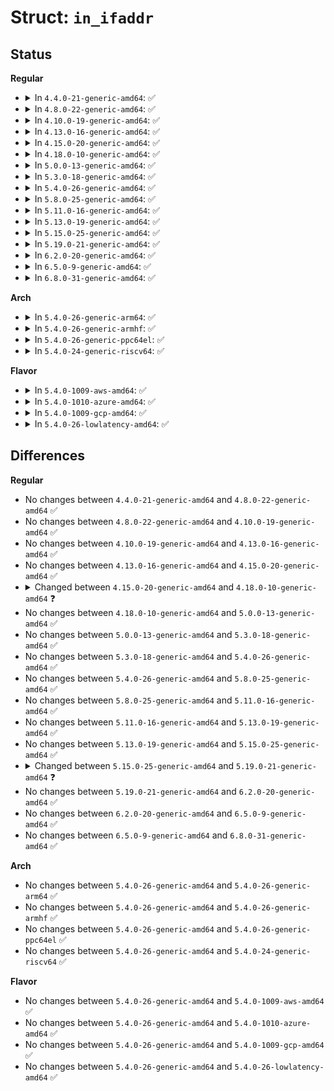 # Struct: <code>in_ifaddr</code>

## Status
<b>Regular</b>
<ul>
<li>
<details>
<summary>In <code>4.4.0-21-generic-amd64</code>: ✅</summary>

```c
struct in_ifaddr {
    struct hlist_node hash;
    struct in_ifaddr * ifa_next;
    struct in_device * ifa_dev;
    struct callback_head callback_head;
    __be32 ifa_local;
    __be32 ifa_address;
    __be32 ifa_mask;
    __be32 ifa_broadcast;
    unsigned char ifa_scope;
    unsigned char ifa_prefixlen;
    __u32 ifa_flags;
    char[16] ifa_label;
    __u32 ifa_valid_lft;
    __u32 ifa_preferred_lft;
    long unsigned int ifa_cstamp;
    long unsigned int ifa_tstamp;
}
```
</details>
</li>
<li>
<details>
<summary>In <code>4.8.0-22-generic-amd64</code>: ✅</summary>

```c
struct in_ifaddr {
    struct hlist_node hash;
    struct in_ifaddr * ifa_next;
    struct in_device * ifa_dev;
    struct callback_head callback_head;
    __be32 ifa_local;
    __be32 ifa_address;
    __be32 ifa_mask;
    __be32 ifa_broadcast;
    unsigned char ifa_scope;
    unsigned char ifa_prefixlen;
    __u32 ifa_flags;
    char[16] ifa_label;
    __u32 ifa_valid_lft;
    __u32 ifa_preferred_lft;
    long unsigned int ifa_cstamp;
    long unsigned int ifa_tstamp;
}
```
</details>
</li>
<li>
<details>
<summary>In <code>4.10.0-19-generic-amd64</code>: ✅</summary>

```c
struct in_ifaddr {
    struct hlist_node hash;
    struct in_ifaddr * ifa_next;
    struct in_device * ifa_dev;
    struct callback_head callback_head;
    __be32 ifa_local;
    __be32 ifa_address;
    __be32 ifa_mask;
    __be32 ifa_broadcast;
    unsigned char ifa_scope;
    unsigned char ifa_prefixlen;
    __u32 ifa_flags;
    char[16] ifa_label;
    __u32 ifa_valid_lft;
    __u32 ifa_preferred_lft;
    long unsigned int ifa_cstamp;
    long unsigned int ifa_tstamp;
}
```
</details>
</li>
<li>
<details>
<summary>In <code>4.13.0-16-generic-amd64</code>: ✅</summary>

```c
struct in_ifaddr {
    struct hlist_node hash;
    struct in_ifaddr * ifa_next;
    struct in_device * ifa_dev;
    struct callback_head callback_head;
    __be32 ifa_local;
    __be32 ifa_address;
    __be32 ifa_mask;
    __be32 ifa_broadcast;
    unsigned char ifa_scope;
    unsigned char ifa_prefixlen;
    __u32 ifa_flags;
    char[16] ifa_label;
    __u32 ifa_valid_lft;
    __u32 ifa_preferred_lft;
    long unsigned int ifa_cstamp;
    long unsigned int ifa_tstamp;
}
```
</details>
</li>
<li>
<details>
<summary>In <code>4.15.0-20-generic-amd64</code>: ✅</summary>

```c
struct in_ifaddr {
    struct hlist_node hash;
    struct in_ifaddr * ifa_next;
    struct in_device * ifa_dev;
    struct callback_head callback_head;
    __be32 ifa_local;
    __be32 ifa_address;
    __be32 ifa_mask;
    __be32 ifa_broadcast;
    unsigned char ifa_scope;
    unsigned char ifa_prefixlen;
    __u32 ifa_flags;
    char[16] ifa_label;
    __u32 ifa_valid_lft;
    __u32 ifa_preferred_lft;
    long unsigned int ifa_cstamp;
    long unsigned int ifa_tstamp;
}
```
</details>
</li>
<li>
<details>
<summary>In <code>4.18.0-10-generic-amd64</code>: ✅</summary>

```c
struct in_ifaddr {
    struct hlist_node hash;
    struct in_ifaddr * ifa_next;
    struct in_device * ifa_dev;
    struct callback_head callback_head;
    __be32 ifa_local;
    __be32 ifa_address;
    __be32 ifa_mask;
    __u32 ifa_rt_priority;
    __be32 ifa_broadcast;
    unsigned char ifa_scope;
    unsigned char ifa_prefixlen;
    __u32 ifa_flags;
    char[16] ifa_label;
    __u32 ifa_valid_lft;
    __u32 ifa_preferred_lft;
    long unsigned int ifa_cstamp;
    long unsigned int ifa_tstamp;
}
```
</details>
</li>
<li>
<details>
<summary>In <code>5.0.0-13-generic-amd64</code>: ✅</summary>

```c
struct in_ifaddr {
    struct hlist_node hash;
    struct in_ifaddr * ifa_next;
    struct in_device * ifa_dev;
    struct callback_head callback_head;
    __be32 ifa_local;
    __be32 ifa_address;
    __be32 ifa_mask;
    __u32 ifa_rt_priority;
    __be32 ifa_broadcast;
    unsigned char ifa_scope;
    unsigned char ifa_prefixlen;
    __u32 ifa_flags;
    char[16] ifa_label;
    __u32 ifa_valid_lft;
    __u32 ifa_preferred_lft;
    long unsigned int ifa_cstamp;
    long unsigned int ifa_tstamp;
}
```
</details>
</li>
<li>
<details>
<summary>In <code>5.3.0-18-generic-amd64</code>: ✅</summary>

```c
struct in_ifaddr {
    struct hlist_node hash;
    struct in_ifaddr * ifa_next;
    struct in_device * ifa_dev;
    struct callback_head callback_head;
    __be32 ifa_local;
    __be32 ifa_address;
    __be32 ifa_mask;
    __u32 ifa_rt_priority;
    __be32 ifa_broadcast;
    unsigned char ifa_scope;
    unsigned char ifa_prefixlen;
    __u32 ifa_flags;
    char[16] ifa_label;
    __u32 ifa_valid_lft;
    __u32 ifa_preferred_lft;
    long unsigned int ifa_cstamp;
    long unsigned int ifa_tstamp;
}
```
</details>
</li>
<li>
<details>
<summary>In <code>5.4.0-26-generic-amd64</code>: ✅</summary>

```c
struct in_ifaddr {
    struct hlist_node hash;
    struct in_ifaddr * ifa_next;
    struct in_device * ifa_dev;
    struct callback_head callback_head;
    __be32 ifa_local;
    __be32 ifa_address;
    __be32 ifa_mask;
    __u32 ifa_rt_priority;
    __be32 ifa_broadcast;
    unsigned char ifa_scope;
    unsigned char ifa_prefixlen;
    __u32 ifa_flags;
    char[16] ifa_label;
    __u32 ifa_valid_lft;
    __u32 ifa_preferred_lft;
    long unsigned int ifa_cstamp;
    long unsigned int ifa_tstamp;
}
```
</details>
</li>
<li>
<details>
<summary>In <code>5.8.0-25-generic-amd64</code>: ✅</summary>

```c
struct in_ifaddr {
    struct hlist_node hash;
    struct in_ifaddr * ifa_next;
    struct in_device * ifa_dev;
    struct callback_head callback_head;
    __be32 ifa_local;
    __be32 ifa_address;
    __be32 ifa_mask;
    __u32 ifa_rt_priority;
    __be32 ifa_broadcast;
    unsigned char ifa_scope;
    unsigned char ifa_prefixlen;
    __u32 ifa_flags;
    char[16] ifa_label;
    __u32 ifa_valid_lft;
    __u32 ifa_preferred_lft;
    long unsigned int ifa_cstamp;
    long unsigned int ifa_tstamp;
}
```
</details>
</li>
<li>
<details>
<summary>In <code>5.11.0-16-generic-amd64</code>: ✅</summary>

```c
struct in_ifaddr {
    struct hlist_node hash;
    struct in_ifaddr * ifa_next;
    struct in_device * ifa_dev;
    struct callback_head callback_head;
    __be32 ifa_local;
    __be32 ifa_address;
    __be32 ifa_mask;
    __u32 ifa_rt_priority;
    __be32 ifa_broadcast;
    unsigned char ifa_scope;
    unsigned char ifa_prefixlen;
    __u32 ifa_flags;
    char[16] ifa_label;
    __u32 ifa_valid_lft;
    __u32 ifa_preferred_lft;
    long unsigned int ifa_cstamp;
    long unsigned int ifa_tstamp;
}
```
</details>
</li>
<li>
<details>
<summary>In <code>5.13.0-19-generic-amd64</code>: ✅</summary>

```c
struct in_ifaddr {
    struct hlist_node hash;
    struct in_ifaddr * ifa_next;
    struct in_device * ifa_dev;
    struct callback_head callback_head;
    __be32 ifa_local;
    __be32 ifa_address;
    __be32 ifa_mask;
    __u32 ifa_rt_priority;
    __be32 ifa_broadcast;
    unsigned char ifa_scope;
    unsigned char ifa_prefixlen;
    __u32 ifa_flags;
    char[16] ifa_label;
    __u32 ifa_valid_lft;
    __u32 ifa_preferred_lft;
    long unsigned int ifa_cstamp;
    long unsigned int ifa_tstamp;
}
```
</details>
</li>
<li>
<details>
<summary>In <code>5.15.0-25-generic-amd64</code>: ✅</summary>

```c
struct in_ifaddr {
    struct hlist_node hash;
    struct in_ifaddr * ifa_next;
    struct in_device * ifa_dev;
    struct callback_head callback_head;
    __be32 ifa_local;
    __be32 ifa_address;
    __be32 ifa_mask;
    __u32 ifa_rt_priority;
    __be32 ifa_broadcast;
    unsigned char ifa_scope;
    unsigned char ifa_prefixlen;
    __u32 ifa_flags;
    char[16] ifa_label;
    __u32 ifa_valid_lft;
    __u32 ifa_preferred_lft;
    long unsigned int ifa_cstamp;
    long unsigned int ifa_tstamp;
}
```
</details>
</li>
<li>
<details>
<summary>In <code>5.19.0-21-generic-amd64</code>: ✅</summary>

```c
struct in_ifaddr {
    struct hlist_node hash;
    struct in_ifaddr * ifa_next;
    struct in_device * ifa_dev;
    struct callback_head callback_head;
    __be32 ifa_local;
    __be32 ifa_address;
    __be32 ifa_mask;
    __u32 ifa_rt_priority;
    __be32 ifa_broadcast;
    unsigned char ifa_scope;
    unsigned char ifa_prefixlen;
    unsigned char ifa_proto;
    __u32 ifa_flags;
    char[16] ifa_label;
    __u32 ifa_valid_lft;
    __u32 ifa_preferred_lft;
    long unsigned int ifa_cstamp;
    long unsigned int ifa_tstamp;
}
```
</details>
</li>
<li>
<details>
<summary>In <code>6.2.0-20-generic-amd64</code>: ✅</summary>

```c
struct in_ifaddr {
    struct hlist_node hash;
    struct in_ifaddr * ifa_next;
    struct in_device * ifa_dev;
    struct callback_head callback_head;
    __be32 ifa_local;
    __be32 ifa_address;
    __be32 ifa_mask;
    __u32 ifa_rt_priority;
    __be32 ifa_broadcast;
    unsigned char ifa_scope;
    unsigned char ifa_prefixlen;
    unsigned char ifa_proto;
    __u32 ifa_flags;
    char[16] ifa_label;
    __u32 ifa_valid_lft;
    __u32 ifa_preferred_lft;
    long unsigned int ifa_cstamp;
    long unsigned int ifa_tstamp;
}
```
</details>
</li>
<li>
<details>
<summary>In <code>6.5.0-9-generic-amd64</code>: ✅</summary>

```c
struct in_ifaddr {
    struct hlist_node hash;
    struct in_ifaddr * ifa_next;
    struct in_device * ifa_dev;
    struct callback_head callback_head;
    __be32 ifa_local;
    __be32 ifa_address;
    __be32 ifa_mask;
    __u32 ifa_rt_priority;
    __be32 ifa_broadcast;
    unsigned char ifa_scope;
    unsigned char ifa_prefixlen;
    unsigned char ifa_proto;
    __u32 ifa_flags;
    char[16] ifa_label;
    __u32 ifa_valid_lft;
    __u32 ifa_preferred_lft;
    long unsigned int ifa_cstamp;
    long unsigned int ifa_tstamp;
}
```
</details>
</li>
<li>
<details>
<summary>In <code>6.8.0-31-generic-amd64</code>: ✅</summary>

```c
struct in_ifaddr {
    struct hlist_node hash;
    struct in_ifaddr * ifa_next;
    struct in_device * ifa_dev;
    struct callback_head callback_head;
    __be32 ifa_local;
    __be32 ifa_address;
    __be32 ifa_mask;
    __u32 ifa_rt_priority;
    __be32 ifa_broadcast;
    unsigned char ifa_scope;
    unsigned char ifa_prefixlen;
    unsigned char ifa_proto;
    __u32 ifa_flags;
    char[16] ifa_label;
    __u32 ifa_valid_lft;
    __u32 ifa_preferred_lft;
    long unsigned int ifa_cstamp;
    long unsigned int ifa_tstamp;
}
```
</details>
</li>
</ul>
<b>Arch</b>
<ul>
<li>
<details>
<summary>In <code>5.4.0-26-generic-arm64</code>: ✅</summary>

```c
struct in_ifaddr {
    struct hlist_node hash;
    struct in_ifaddr * ifa_next;
    struct in_device * ifa_dev;
    struct callback_head callback_head;
    __be32 ifa_local;
    __be32 ifa_address;
    __be32 ifa_mask;
    __u32 ifa_rt_priority;
    __be32 ifa_broadcast;
    unsigned char ifa_scope;
    unsigned char ifa_prefixlen;
    __u32 ifa_flags;
    char[16] ifa_label;
    __u32 ifa_valid_lft;
    __u32 ifa_preferred_lft;
    long unsigned int ifa_cstamp;
    long unsigned int ifa_tstamp;
}
```
</details>
</li>
<li>
<details>
<summary>In <code>5.4.0-26-generic-armhf</code>: ✅</summary>

```c
struct in_ifaddr {
    struct hlist_node hash;
    struct in_ifaddr * ifa_next;
    struct in_device * ifa_dev;
    struct callback_head callback_head;
    __be32 ifa_local;
    __be32 ifa_address;
    __be32 ifa_mask;
    __u32 ifa_rt_priority;
    __be32 ifa_broadcast;
    unsigned char ifa_scope;
    unsigned char ifa_prefixlen;
    __u32 ifa_flags;
    char[16] ifa_label;
    __u32 ifa_valid_lft;
    __u32 ifa_preferred_lft;
    long unsigned int ifa_cstamp;
    long unsigned int ifa_tstamp;
}
```
</details>
</li>
<li>
<details>
<summary>In <code>5.4.0-26-generic-ppc64el</code>: ✅</summary>

```c
struct in_ifaddr {
    struct hlist_node hash;
    struct in_ifaddr * ifa_next;
    struct in_device * ifa_dev;
    struct callback_head callback_head;
    __be32 ifa_local;
    __be32 ifa_address;
    __be32 ifa_mask;
    __u32 ifa_rt_priority;
    __be32 ifa_broadcast;
    unsigned char ifa_scope;
    unsigned char ifa_prefixlen;
    __u32 ifa_flags;
    char[16] ifa_label;
    __u32 ifa_valid_lft;
    __u32 ifa_preferred_lft;
    long unsigned int ifa_cstamp;
    long unsigned int ifa_tstamp;
}
```
</details>
</li>
<li>
<details>
<summary>In <code>5.4.0-24-generic-riscv64</code>: ✅</summary>

```c
struct in_ifaddr {
    struct hlist_node hash;
    struct in_ifaddr * ifa_next;
    struct in_device * ifa_dev;
    struct callback_head callback_head;
    __be32 ifa_local;
    __be32 ifa_address;
    __be32 ifa_mask;
    __u32 ifa_rt_priority;
    __be32 ifa_broadcast;
    unsigned char ifa_scope;
    unsigned char ifa_prefixlen;
    __u32 ifa_flags;
    char[16] ifa_label;
    __u32 ifa_valid_lft;
    __u32 ifa_preferred_lft;
    long unsigned int ifa_cstamp;
    long unsigned int ifa_tstamp;
}
```
</details>
</li>
</ul>
<b>Flavor</b>
<ul>
<li>
<details>
<summary>In <code>5.4.0-1009-aws-amd64</code>: ✅</summary>

```c
struct in_ifaddr {
    struct hlist_node hash;
    struct in_ifaddr * ifa_next;
    struct in_device * ifa_dev;
    struct callback_head callback_head;
    __be32 ifa_local;
    __be32 ifa_address;
    __be32 ifa_mask;
    __u32 ifa_rt_priority;
    __be32 ifa_broadcast;
    unsigned char ifa_scope;
    unsigned char ifa_prefixlen;
    __u32 ifa_flags;
    char[16] ifa_label;
    __u32 ifa_valid_lft;
    __u32 ifa_preferred_lft;
    long unsigned int ifa_cstamp;
    long unsigned int ifa_tstamp;
}
```
</details>
</li>
<li>
<details>
<summary>In <code>5.4.0-1010-azure-amd64</code>: ✅</summary>

```c
struct in_ifaddr {
    struct hlist_node hash;
    struct in_ifaddr * ifa_next;
    struct in_device * ifa_dev;
    struct callback_head callback_head;
    __be32 ifa_local;
    __be32 ifa_address;
    __be32 ifa_mask;
    __u32 ifa_rt_priority;
    __be32 ifa_broadcast;
    unsigned char ifa_scope;
    unsigned char ifa_prefixlen;
    __u32 ifa_flags;
    char[16] ifa_label;
    __u32 ifa_valid_lft;
    __u32 ifa_preferred_lft;
    long unsigned int ifa_cstamp;
    long unsigned int ifa_tstamp;
}
```
</details>
</li>
<li>
<details>
<summary>In <code>5.4.0-1009-gcp-amd64</code>: ✅</summary>

```c
struct in_ifaddr {
    struct hlist_node hash;
    struct in_ifaddr * ifa_next;
    struct in_device * ifa_dev;
    struct callback_head callback_head;
    __be32 ifa_local;
    __be32 ifa_address;
    __be32 ifa_mask;
    __u32 ifa_rt_priority;
    __be32 ifa_broadcast;
    unsigned char ifa_scope;
    unsigned char ifa_prefixlen;
    __u32 ifa_flags;
    char[16] ifa_label;
    __u32 ifa_valid_lft;
    __u32 ifa_preferred_lft;
    long unsigned int ifa_cstamp;
    long unsigned int ifa_tstamp;
}
```
</details>
</li>
<li>
<details>
<summary>In <code>5.4.0-26-lowlatency-amd64</code>: ✅</summary>

```c
struct in_ifaddr {
    struct hlist_node hash;
    struct in_ifaddr * ifa_next;
    struct in_device * ifa_dev;
    struct callback_head callback_head;
    __be32 ifa_local;
    __be32 ifa_address;
    __be32 ifa_mask;
    __u32 ifa_rt_priority;
    __be32 ifa_broadcast;
    unsigned char ifa_scope;
    unsigned char ifa_prefixlen;
    __u32 ifa_flags;
    char[16] ifa_label;
    __u32 ifa_valid_lft;
    __u32 ifa_preferred_lft;
    long unsigned int ifa_cstamp;
    long unsigned int ifa_tstamp;
}
```
</details>
</li>
</ul>

## Differences
<b>Regular</b>
<ul>
<li>
No changes between <code>4.4.0-21-generic-amd64</code> and <code>4.8.0-22-generic-amd64</code> ✅
</li>
<li>
No changes between <code>4.8.0-22-generic-amd64</code> and <code>4.10.0-19-generic-amd64</code> ✅
</li>
<li>
No changes between <code>4.10.0-19-generic-amd64</code> and <code>4.13.0-16-generic-amd64</code> ✅
</li>
<li>
No changes between <code>4.13.0-16-generic-amd64</code> and <code>4.15.0-20-generic-amd64</code> ✅
</li>
<li>
<details>
<summary>Changed between <code>4.15.0-20-generic-amd64</code> and <code>4.18.0-10-generic-amd64</code> ❓</summary>
<ul>
<li>
<b>Field added. </b>
<code>__u32 ifa_rt_priority</code>
</li>
</ul>
</details>
</li>
<li>
No changes between <code>4.18.0-10-generic-amd64</code> and <code>5.0.0-13-generic-amd64</code> ✅
</li>
<li>
No changes between <code>5.0.0-13-generic-amd64</code> and <code>5.3.0-18-generic-amd64</code> ✅
</li>
<li>
No changes between <code>5.3.0-18-generic-amd64</code> and <code>5.4.0-26-generic-amd64</code> ✅
</li>
<li>
No changes between <code>5.4.0-26-generic-amd64</code> and <code>5.8.0-25-generic-amd64</code> ✅
</li>
<li>
No changes between <code>5.8.0-25-generic-amd64</code> and <code>5.11.0-16-generic-amd64</code> ✅
</li>
<li>
No changes between <code>5.11.0-16-generic-amd64</code> and <code>5.13.0-19-generic-amd64</code> ✅
</li>
<li>
No changes between <code>5.13.0-19-generic-amd64</code> and <code>5.15.0-25-generic-amd64</code> ✅
</li>
<li>
<details>
<summary>Changed between <code>5.15.0-25-generic-amd64</code> and <code>5.19.0-21-generic-amd64</code> ❓</summary>
<ul>
<li>
<b>Field added. </b>
<code>unsigned char ifa_proto</code>
</li>
</ul>
</details>
</li>
<li>
No changes between <code>5.19.0-21-generic-amd64</code> and <code>6.2.0-20-generic-amd64</code> ✅
</li>
<li>
No changes between <code>6.2.0-20-generic-amd64</code> and <code>6.5.0-9-generic-amd64</code> ✅
</li>
<li>
No changes between <code>6.5.0-9-generic-amd64</code> and <code>6.8.0-31-generic-amd64</code> ✅
</li>
</ul>
<b>Arch</b>
<ul>
<li>
No changes between <code>5.4.0-26-generic-amd64</code> and <code>5.4.0-26-generic-arm64</code> ✅
</li>
<li>
No changes between <code>5.4.0-26-generic-amd64</code> and <code>5.4.0-26-generic-armhf</code> ✅
</li>
<li>
No changes between <code>5.4.0-26-generic-amd64</code> and <code>5.4.0-26-generic-ppc64el</code> ✅
</li>
<li>
No changes between <code>5.4.0-26-generic-amd64</code> and <code>5.4.0-24-generic-riscv64</code> ✅
</li>
</ul>
<b>Flavor</b>
<ul>
<li>
No changes between <code>5.4.0-26-generic-amd64</code> and <code>5.4.0-1009-aws-amd64</code> ✅
</li>
<li>
No changes between <code>5.4.0-26-generic-amd64</code> and <code>5.4.0-1010-azure-amd64</code> ✅
</li>
<li>
No changes between <code>5.4.0-26-generic-amd64</code> and <code>5.4.0-1009-gcp-amd64</code> ✅
</li>
<li>
No changes between <code>5.4.0-26-generic-amd64</code> and <code>5.4.0-26-lowlatency-amd64</code> ✅
</li>
</ul>
